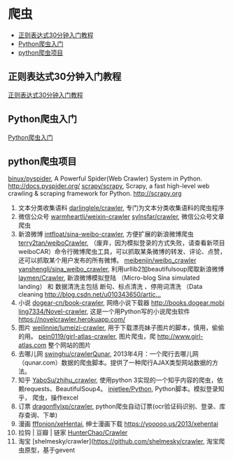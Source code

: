# 爬虫

- [正则表达式30分钟入门教程](#正则表达式30分钟入门教程)
- [Python爬虫入门](#Python爬虫入门)
- [python爬虫项目](#python爬虫项目)

## 正则表达式30分钟入门教程

[正则表达式30分钟入门教程](http://www.oschina.net/question/12_9507)

## Python爬虫入门

[Python爬虫入门](http://python.jobbole.com/81332/)

## python爬虫项目

[binux/pyspider](https://github.com/binux/pyspider), A Powerful Spider(Web Crawler) System in Python. http://docs.pyspider.org/
[scrapy/scrapy](https://github.com/scrapy/scrapy), Scrapy, a fast high-level web crawling & scraping framework for Python. http://scrapy.org

1. 文本分类收集语料
	[darlinglele/crawler](https://github.com/darlinglele/crawler), 专门为文本分类收集语料的爬虫程序
2. 微信公众号
	[warmheartli/weixin-crawler](https://github.com/warmheartli/weixin-crawler)
	[sylnsfar/crawler](https://github.com/sylnsfar/crawler), 微信公众号文章爬虫
3. 新浪微博
	[intfloat/sina-weibo-crawler](https://github.com/intfloat/sina-weibo-crawler), 方便扩展的新浪微博爬虫
	[terry2tan/weiboCrawler](https://github.com/terry2tan/weiboCrawler), （废弃，因为模拟登录的方式失败，请查看新项目weiboCAR）命令行微博爬虫工具，可以抓取某条微博的转发、评论、点赞，还可以抓取某个用户发布的所有微博。
	[meibenjin/weibo_crawler](https://github.com/meibenjin/weibo_crawler)
	[yanshengli/sina_weibo_crawler](https://github.com/yanshengli/sina_weibo_crawler), 利用urllib2加beautifulsoup爬取新浪微博
	[laymen/Crawler](https://github.com/laymen/Crawler), 新浪微博模拟登陆 （Micro-blog Sina simulated landing） 和 数据清洗主包括 断句、标点清洗 、停用词清洗 （Data cleaning http://blog.csdn.net/u010343650/artic…
4. 小说
	[dogear-cn/book-crawler](https://github.com/dogear-cn/book-crawler), 网络小说下载器 http://books.dogear.mobi
	[ling7334/Novel-crawler](https://github.com/ling7334/Novel-crawler), 这是一个用Python写的小说爬虫软件 https://novelcrawler.herokuapp.com/
5. 图片
	[weilinnie/lumeizi-crawler](https://github.com/weilinnie/lumeizi-crawler), 用于下载漂亮妹子图片的脚本，慎用，偷偷的用。
	[pein0119/girl-atlas-crawler](https://github.com/pein0119/girl-atlas-crawler), 图片爬虫，爬 http://www.girl-atlas.com 整个网站的图片
6. 去哪儿网
	[swinghu/crawlerQunar](https://github.com/swinghu/crawlerQunar), 2013年4月：一个爬行去哪儿网（qunar.com）数据的爬虫脚本。提供了一种爬行AJAX类型网站数据的方法。
7. 知乎
	[YaboSu/zhihu_crawler](https://github.com/YaboSu/zhihu_crawler), 使用python 3实现的一个知乎内容的爬虫，依赖requests、BeautifulSoup4。
	[injetlee/Python](https://github.com/injetlee/Python), Python脚本。模拟登录知乎， 爬虫，操作excel
8. 订票
	[dragonflylxp/crawler](https://github.com/dragonflylxp/crawler), python爬虫自动订票(ocr验证码识别、登录、库存查询、下单)
9. 漫画
	[fffonion/xeHentai](https://github.com/fffonion/xeHentai), 绅士漫画下载 https://yooooo.us/2013/xehentai
10. 拉钩 | 豆瓣 | 链家
	[HunterChao/Crawler](https://github.com/HunterChao/Crawler)
11. 淘宝
	[shelmesky/crawler](https://github.com/shelmesky/crawler, 淘宝爬虫原型，基于gevent